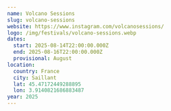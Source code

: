 ```yaml
---
name: Volcano Sessions
slug: volcano-sessions
website: https://www.instagram.com/volcanosessions/
logo: /img/festivals/volcano-sessions.webp
dates:
  start: 2025-08-14T22:00:00.000Z
  end: 2025-08-16T22:00:00.000Z
  provisional: August
location:
  country: France
  city: Saillant
  lat: 45.47172449288895
  lon: 3.9140821686883487
year: 2025
---
```


